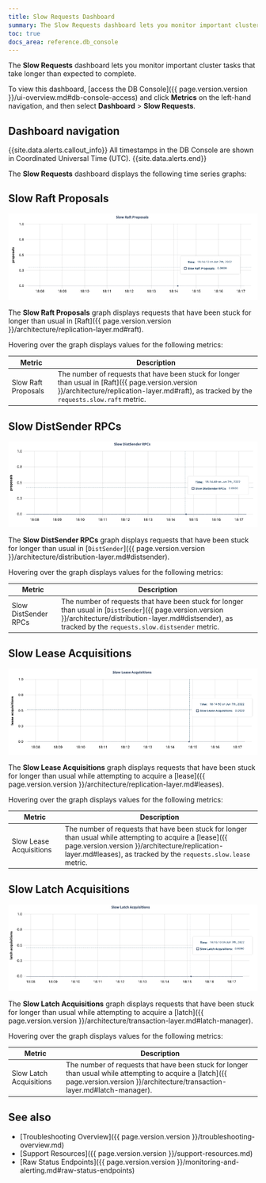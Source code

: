 ```yaml
---
title: Slow Requests Dashboard
summary: The Slow Requests dashboard lets you monitor important cluster tasks that take longer than expected to complete.
toc: true
docs_area: reference.db_console
---
```


The **Slow Requests** dashboard lets you monitor important cluster tasks that take longer than expected to complete.

To view this dashboard, [access the DB Console]({{ page.version.version }}/ui-overview.md#db-console-access) and click **Metrics** on the left-hand navigation, and then select **Dashboard** > **Slow Requests**.

## Dashboard navigation


{{site.data.alerts.callout_info}}
All timestamps in the DB Console are shown in Coordinated Universal Time (UTC).
{{site.data.alerts.end}}

The **Slow Requests** dashboard displays the following time series graphs:

## Slow Raft Proposals

![DB Console slow Raft proposals graph](/images/v22.1/ui_slow_raft.png)

The **Slow Raft Proposals** graph displays requests that have been stuck for longer than usual in [Raft]({{ page.version.version }}/architecture/replication-layer.md#raft).

Hovering over the graph displays values for the following metrics:

Metric | Description
--------|----
Slow Raft Proposals | The number of requests that have been stuck for longer than usual in [Raft]({{ page.version.version }}/architecture/replication-layer.md#raft), as tracked by the `requests.slow.raft` metric.

## Slow DistSender RPCs

![DB Console slow DistSender RPCs graph](/images/v22.1/ui_slow_distsender.png)

The **Slow DistSender RPCs** graph displays requests that have been stuck for longer than usual in [`DistSender`]({{ page.version.version }}/architecture/distribution-layer.md#distsender).

Hovering over the graph displays values for the following metrics:

Metric | Description
--------|----
Slow DistSender RPCs | The number of requests that have been stuck for longer than usual in [`DistSender`]({{ page.version.version }}/architecture/distribution-layer.md#distsender), as tracked by the `requests.slow.distsender` metric.

## Slow Lease Acquisitions

![DB Console slow lease acquisitions graph](/images/v22.1/ui_slow_lease.png)

The **Slow Lease Acquisitions** graph displays requests that have been stuck for longer than usual while attempting to acquire a [lease]({{ page.version.version }}/architecture/replication-layer.md#leases).

Hovering over the graph displays values for the following metrics:

Metric | Description
--------|----
Slow Lease Acquisitions | The number of requests that have been stuck for longer than usual while attempting to acquire a [lease]({{ page.version.version }}/architecture/replication-layer.md#leases), as tracked by the `requests.slow.lease` metric.

## Slow Latch Acquisitions

![DB Console slow latch acquisitions graph](/images/v22.1/ui_slow_latch.png)

The **Slow Latch Acquisitions** graph displays requests that have been stuck for longer than usual while attempting to acquire a [latch]({{ page.version.version }}/architecture/transaction-layer.md#latch-manager).

Hovering over the graph displays values for the following metrics:

Metric | Description
--------|----
Slow Latch Acquisitions | The number of requests that have been stuck for longer than usual while attempting to acquire a [latch]({{ page.version.version }}/architecture/transaction-layer.md#latch-manager).


## See also

- [Troubleshooting Overview]({{ page.version.version }}/troubleshooting-overview.md)
- [Support Resources]({{ page.version.version }}/support-resources.md)
- [Raw Status Endpoints]({{ page.version.version }}/monitoring-and-alerting.md#raw-status-endpoints)